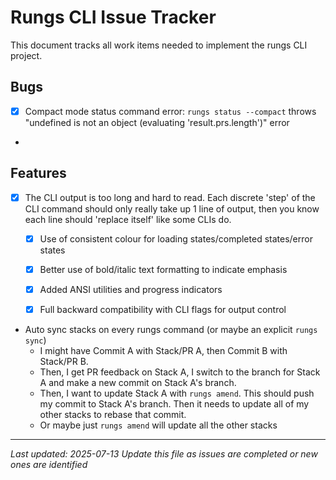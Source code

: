 # Rungs CLI Issue Tracker

This document tracks all work items needed to implement the rungs CLI project.

## Bugs
- [x] Compact mode status command error: `rungs status --compact` throws "undefined is not an object (evaluating 'result.prs.length')" error
- 

## Features
- [x] The CLI output is too long and hard to read. Each discrete 'step' of the CLI command should only really take up 1 line of output, then you know each line should 'replace itself' like some CLIs do.
  - [x] Use of consistent colour for loading states/completed states/error states
  - [x] Better use of bold/italic text formatting to indicate emphasis
  - [x] Added ANSI utilities and progress indicators
  - [x] Full backward compatibility with CLI flags for output control


- Auto sync stacks on every rungs command (or maybe an explicit `rungs sync`)
  - I might have Commit A with Stack/PR A, then Commit B with Stack/PR B.
  - Then, I get PR feedback on Stack A, I switch to the branch for Stack A and make a new commit on Stack A's branch.
  - Then, I want to update Stack A with `rungs amend`. This should push my commit to Stack A's branch. Then it needs to update all of my other stacks to rebase that commit.
  - Or maybe just `rungs amend` will update all the other stacks

---

*Last updated: 2025-07-13*
*Update this file as issues are completed or new ones are identified*
